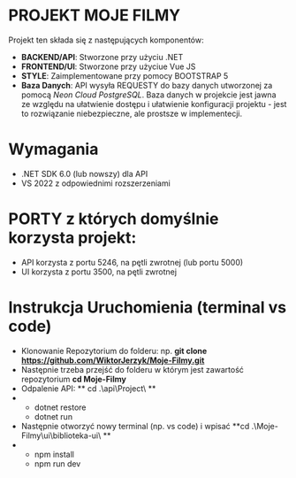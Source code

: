 # PROJEKT MOJE FILMY
Projekt ten składa się z następujących komponentów:
* **BACKEND/API**: Stworzone przy użyciu .NET
* **FRONTEND/UI**: Stworzone przy użyciue Vue JS
* **STYLE**: Zaimplementowane przy pomocy BOOTSTRAP 5
* **Baza Danych**: API wysyła REQUESTY do bazy danych utworzonej za pomocą *Neon Cloud PostgreSQL*. Baza danych w projekcie jest jawna ze względu na ułatwienie dostępu i ułatwienie konfiguracji projektu - jest to rozwiązanie niebezpieczne, ale prostsze w implementecji.

# Wymagania
- .NET SDK 6.0 (lub nowszy) dla API
- VS 2022 z odpowiednimi rozszerzeniami

# PORTY z których domyślnie korzysta projekt:
- API korzysta z portu 5246, na pętli zwrotnej (lub portu 5000)
- UI korzysta z portu 3500, na pętli zwrotnej

# Instrukcja Uruchomienia (terminal vs code)
- Klonowanie Repozytorium do folderu: np. **git clone https://github.com/WiktorJerzyk/Moje-Filmy.git**
- Następnie trzeba przejść do folderu w którym jest zawartość repozytorium **cd Moje-Filmy**
- Odpalenie API: ** cd .\api\Project\ **
- * dotnet restore
  * dotnet run
- Następnie otworzyć nowy terminal (np. vs code) i wpisać **cd .\Moje-Filmy\ui\biblioteka-ui\  **
- * npm install
  * npm run dev

 
